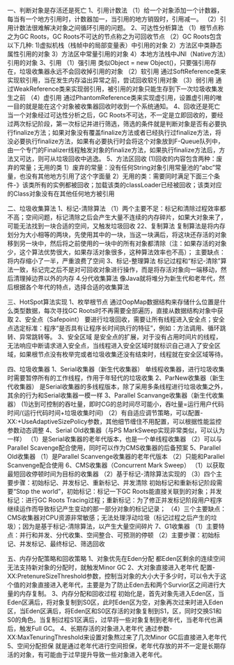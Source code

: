 一、判断对象是存活还是死亡
1、引用计数法
（1）给一个对象添加一个计数器，每当有一个地方引用时，计数器加一，当引用的地方销毁时，引用减一。
（2）引用计数法很难解决对象之间循环引用的问题。
2、可达性分析算法
（1）根节点称之为GC Roots，GC Roots不可达的节点称之为可回收节点
（2）GC Roots包含以下几种:
1)虚拟机栈（栈帧中的局部变量表）中引用的对象
2）方法区中类静态属性引用的对象
3）方法区中常量引用的对象
4）本地方法栈中JNI（Native方法）引用的对象
3、引用
（1）强引用
类似Object = new Object()，只要强引用存在，垃圾收集器永远不会回收掉引用的对象
（2）软引用
通过SoftReference类来实现软引用，当在发生内存溢出异常之前，尝试回收软引用对象
（3）弱引用
通过WeakReference类来实现弱引用，被引用的对象只能生存到下一次垃圾收集发生之前
（4）虚引用
通过PhantomReference类来实现虚引用，设置虚引用的唯一目的就是能在这个对象被收集器回收时收到一个系统通知。
4、回收还是死亡
当一个对象经过可达性分析之后，GC Roots不可达，不一定是立即回收的，要经过两次标记阶段，第一次标记并进行筛选，筛选的条件就是判断对象是否有必要执行finalize方法；如果对象没有覆盖finalize方法或者已经执行过finalize方法，将没必要执行finalize方法，如果有必要执行时会将这个对象放到F-Queue队列中，由一个专门的Finalizer线程触发对象的finalize方法，如果执行finalize方法后，方法又可达，则可从垃圾回收中逃逸。
5、方法区回收
(1)回收的内容包含两种：废弃的常量；无用的类
1）废弃的常量：没有任何String对象引用常量池的“abc”常量，也没有其他地方引用了这个字面量
2）无用的类：需要同时满足下面三个条件-》该类所有的实例都被回收；加载该类的classLoader已经被回收；该类对应的Class对象没有在其他任何地方被引用

二、垃圾收集算法
1、标记-清除算法
（1）两个主要不足：标记和清除过程效率都不高；空间问题，标记清除之后会产生大量不连续的内存碎片，如果大对象来了，可能无法找到一块合适的空间，又触发垃圾回收
22、复制算法
复制算法是将内存划分为大小相等的两块，先使用其中的一块，当这一块满后，将这块还存活的对象移到另一块中，然后将之前使用的一块中的所有对象都清除（注：如果存活的对象少，这个算法优势很大，如果存活对象很多，这种算法效率也不高）；
主要缺点：将内存缩小了一半，严重浪费了空间
3、标记-整理算法
标记过程和“标记-清除”算法一致，标记完之后不是对可回收对象进行操作，而是将存活对象向一端移动，然后清理掉边界以外的内存
4.分代收集算法
像Java就将堆分为新生代和老年代，然后根据各个年代的特点，选择合适的收集算法

三、HotSpot算法实现
1、枚举根节点
通过OopMap数据结构来存储什么位置是什么类型数据，每次寻找GC Roots时不再需要全部遍历，直接从数据结构对象中获取
2、安全点（Safepoint）
要进行垃圾回收，需要让所有线程进入安全点；安全点选定标准：程序“是否具有让程序长时间执行的特征”，例如：方法调用、循环跳转、异常跳转等。
3、安全区域
是安全点的扩展，对于没有占用时间片的线程，无法响应中断请求进入安全点，当线程进入安全区域时就标识自己进入了安全区域，如果根节点没有枚举完或者垃圾收集还没有结束时，线程就在安全区域等待。

四、垃圾收集器
1、Serial收集器（新生代收集器）
单线程收集器，进行垃圾收集时需要暂停所有的工作线程，作用于年轻代的垃圾收集
2、ParNew收集器（新生代收集器）
是Serial收集器的多线程版本，除了采用多条线程进行垃圾收集之外，其余的行为和Serial收集器一模一样
3、Parallel Scanvange收集器（新生代收集器）
(1)达到可控制的吞吐量，即时CG的总时间尽可能小，吞吐量=运行用户代码时间/(运行代码时间+垃圾收集时间)
（2）有自适应调节策略，可以配置-XX:+UseAdaptiveSizePolicy参数，其他细节缠住不用配置，可以根据性能监控参数动态调整
4、Serial Old收集器（与PS MarkSweep实现非常类似，可以认为一样）
（1）是Serial收集器的老年代版本，也是一个单线程收集器
（2）可以与Parallel Scavenge配合使用，同时可以作为CMS收集器的后备预案
5、Parallel Old收集器
（1）是Parallel Scanvenge收集器的老年代版本
（2）只能和Parallel Scanvenge配合使用
6、CMS收集器（Concurrent Mark Sweep）
（1）以获取最短回收停顿时间为目标的收集器
（2）基于标记-清除算法实现的
（3）四个主要步骤：初始标记、并发标记、重新标记、并发清除
初始标记和重新标记阶段需要“Stop the world”，初始标记：标记一下GC Roots能直接关联到的对象；并发标记：进行GC Roots Tracing过程；重新标记：为了修正并发标记阶段用户程序继续运作而导致标记产生变动的那一部分对象的标记记录；
（4）三个主要缺点：CMS收集器对CPU资源非常敏感；无法处理浮动垃圾（标记过程之后产生的垃圾）；因为是基于标记-清除算法，以产生大量空间碎片
7、G1收集器
（1）主要特点：并行和并发、分代收集、空间整合、可预测的停顿
（2）主要步骤：初始标记、并发标记、最终标记、筛选回收


五、内存分配策略和回收策略
1、对象优先在Eden分配
都Eden区剩余的连续空间无法支持新对象的分配时，就触发Minor GC
2、大对象直接进入老年代
配置-XX:PretenureSizeThreshold参数，控制当对象的大小大于多少时，可以令大于这个值的对象直接进入老年代，主要是为了防止Eden去和两个Survior区之间进行大量的内存复制。
3、内存分配和回收过程
初始化是，首先对象先进入Eden区，当Eden区满后，将对象复制到S0区，此时Eden区为空，对象再次过来时进入Eden区，当Eden区满后，将Eden区和S0区存活的对象复制到S1，区，同时交换S1和S0的角色。当复制过程S1区满后，过早将一些对象复制到老年代，当老年代也满后，触发Full GC。
4、长期存活的对象进入老年代
通过参数-XX:MaxTenuringThreshold来设置对象熬过来了几次Minor GC后直接进入老年代
5、空间分配担保
就是通过老年代进行空间担保，老年代存放的并不一定是长期存活的对象，有可能由于过早提升导致一些对象进入老年代。
